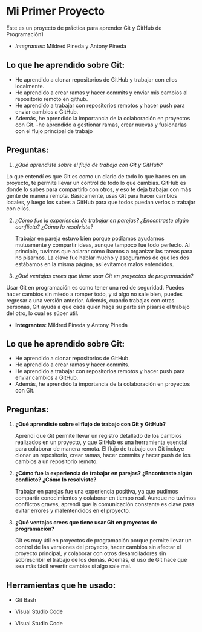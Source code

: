
# Mi Primer Proyecto

Este es un proyecto de práctica para aprender Git y GitHub de Programación1


- *Integrantes*: Mildred Pineda y Antony Pineda

## Lo que he aprendido sobre Git:

- He aprendido a clonar repositorios de GitHub y trabajar con ellos localmente.
- He aprendido a crear ramas y hacer commits y enviar mis cambios al repositorio remoto en github.
- He aprendido a trabajar con repositorios remotos y hacer push para enviar cambios a GitHub.
- Además, he aprendido la importancia de la colaboración en proyectos con Git.
-he aprendido a gestionar ramas, crear nuevas y fusionarlas con el flujo principal de trabajo 

## Preguntas:

1. *¿Qué aprendiste sobre el flujo de trabajo con Git y GitHub?*

  Lo que entendí es que Git es como un diario de todo lo que haces 
  en un proyecto, te permite llevar un control de todo lo que cambias.
   GitHub es donde lo subes para compartirlo con otros, y eso te deja 
   trabajar con más gente de manera remota. Básicamente, usas Git para
    hacer cambios locales, y luego los subes a GitHub para que todos
     puedan verlos o trabajar con ellos.

2. *¿Cómo fue la experiencia de trabajar en parejas? ¿Encontraste algún conflicto? 
¿Cómo lo resolviste?*

   Trabajar en pareja estuvo bien porque podíamos ayudarnos mutuamente y 
   compartir ideas, aunque tampoco fue todo perfecto. Al principio,
    tuvimos que aclarar cómo íbamos a organizar las tareas para no 
    pisarnos. La clave fue hablar mucho y asegurarnos de que los
     dos estábamos en la misma página, así evitamos malos entendidos.

3. *¿Qué ventajas crees que tiene usar Git en proyectos de programación?*

Usar Git en programación es como tener una red de seguridad. Puedes hacer
 cambios sin miedo a romper todo, y si algo no sale bien, puedes regresar 
 a una versión anterior. Además, cuando trabajas con otras personas, Git 
 ayuda a que cada quien haga su parte sin pisarse el trabajo del otro, lo 
 cual es súper útil.

- **Integrantes**: Mildred Pineda y Antony Pineda

## Lo que he aprendido sobre Git:

- He aprendido a clonar repositorios de GitHub.
- He aprendido a crear ramas y hacer commits.
- He aprendido a trabajar con repositorios remotos y hacer push para enviar cambios a GitHub.
- Además, he aprendido la importancia de la colaboración en proyectos con Git.

## Preguntas:

1. **¿Qué aprendiste sobre el flujo de trabajo con Git y GitHub?**

   Aprendí que Git permite llevar un registro detallado de los cambios realizados en un proyecto, y que GitHub es una herramienta esencial para colaborar de manera remota. El flujo de trabajo con Git incluye clonar un repositorio, crear ramas, hacer commits y hacer push de los cambios a un repositorio remoto.

2. **¿Cómo fue la experiencia de trabajar en parejas? ¿Encontraste algún conflicto? ¿Cómo lo resolviste?**

   Trabajar en parejas fue una experiencia positiva, ya que pudimos compartir conocimientos y colaborar en tiempo real. Aunque no tuvimos conflictos graves, aprendí que la comunicación constante es clave para evitar errores y malentendidos en el proyecto.

3. **¿Qué ventajas crees que tiene usar Git en proyectos de programación?**

   Git es muy útil en proyectos de programación porque permite llevar un control de las versiones del proyecto, hacer cambios sin afectar el proyecto principal, y colaborar con otros desarrolladores sin sobrescribir el trabajo de los demás. Además, el uso de Git hace que sea más fácil revertir cambios si algo sale mal.


## Herramientas que he usado:

- Git Bash

- Visual Studio Code

- Visual Studio Code

